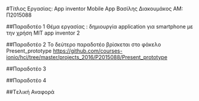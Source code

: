 ﻿#Τίτλος Εργασίας: App inventor Mobile App 
Βασίλης Διακουμάκος
ΑΜ: Π2015088

##Παραδοτέο 1
Θέμα εργασίας : δημιουργία application για smartphone με την χρήση MIT app inventor 2

##Παραδοτέο 2
Το δεύτερο παραδοτέο βρίσκεται στο φάκελο Present_prototype
https://github.com/courses-ionio/hci/tree/master/projects_2016/P2015088/Present_prototype

##Παραδοτέο 3


##Παραδοτέο 4


##Tελική Αναφορά

